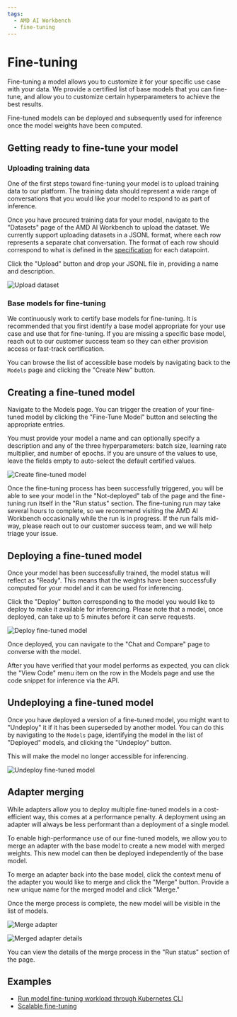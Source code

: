 ```yaml
---
tags:
  - AMD AI Workbench
  - fine-tuning
---
```


# Fine-tuning

Fine-tuning a model allows you to customize it for your specific use case with your data. We provide a certified list of base models that you can fine-tune, and allow you to customize certain hyperparameters to achieve the best results.

Fine-tuned models can be deployed and subsequently used for inference once the model weights have been computed.

## Getting ready to fine-tune your model

### Uploading training data

One of the first steps toward fine-tuning your model is to upload training data to our platform. The training data should represent a wide range of conversations that you would like your model to respond to as part of inference.

Once you have procured training data for your model, navigate to the "Datasets" page of the AMD AI Workbench to upload the dataset. We currently support uploading datasets in a JSONL format, where each row represents a separate chat conversation. The format of each row should correspond to what is defined in the [specification](./datasets.md#fine-tuning) for each datapoint.

Click the "Upload" button and drop your JSONL file in, providing a name and description.

![Upload dataset](../../img/training/fine-tuning-upload-dataset.png)

### Base models for fine-tuning

We continuously work to certify base models for fine-tuning. It is recommended that you first identify a base model appropriate for your use case and use that for fine-tuning. If you are missing a specific base model, reach out to our customer success team so they can either provision access or fast-track certification.

You can browse the list of accessible base models by navigating back to the `Models` page and clicking the "Create New" button.

## Creating a fine-tuned model

Navigate to the Models page. You can trigger the creation of your fine-tuned model by clicking the "Fine-Tune Model" button and selecting the appropriate entries.

You must provide your model a name and can optionally specify a description and any of the three hyperparameters: batch size, learning rate multiplier, and number of epochs. If you are unsure of the values to use, leave the fields empty to auto-select the default certified values.

![Create fine-tuned model](../../img/training/fine-tuning-trigger.png)

Once the fine-tuning process has been successfully triggered, you will be able to see your model in the "Not-deployed" tab of the page and the fine-tuning run itself in the "Run status" section. The fine-tuning run may take several hours to complete, so we recommend visiting the AMD AI Workbench occasionally while the run is in progress. If the run fails mid-way, please reach out to our customer success team, and we will help triage your issue.

## Deploying a fine-tuned model

Once your model has been successfully trained, the model status will reflect as "Ready". This means that the weights have been successfully computed for your model and it can be used for inferencing.

Click the "Deploy" button corresponding to the model you would like to deploy to make it available for inferencing. Please note that a model, once deployed, can take up to 5 minutes before it can serve requests.

![Deploy fine-tuned model](../../img/training/fine-tuning-deploy-model.png)

Once deployed, you can navigate to the "Chat and Compare" page to converse with the model.

After you have verified that your model performs as expected, you can click the "View Code" menu item on the row in the Models page and use the code snippet for inference via the API.

## Undeploying a fine-tuned model

Once you have deployed a version of a fine-tuned model, you might want to "Undeploy" it if it has been superseded by another model. You can do this by navigating to the `Models` page, identifying the model in the list of "Deployed" models, and clicking the "Undeploy" button.

This will make the model no longer accessible for inferencing.

![Undeploy fine-tuned model](../../img/training/fine-tuning-undeploy-model.png)

## Adapter merging

While adapters allow you to deploy multiple fine-tuned models in a cost-efficient way, this comes at a performance penalty. A deployment using an adapter will always be less performant than a deployment of a single model.

To enable high-performance use of our fine-tuned models, we allow you to merge an adapter with the base model to create a new model with merged weights. This new model can then be deployed independently of the base model.

To merge an adapter back into the base model, click the context menu of the adapter you would like to merge and click the "Merge" button. Provide a new unique name for the merged model and click "Merge."

Once the merge process is complete, the new model will be visible in the list of models.

![Merge adapter](../../img/training/fine-tuning-merge-adapter.png)

![Merged adapter details](../../img/training/fine-tuning-merge-adapter-modal.png)

You can view the details of the merge process in the "Run status" section of the page.

## Examples

- [Run model fine-tuning workload through Kubernetes CLI](../../../../../ai-workloads-manifests/llm-finetune-silogen-engine/helm/)
- [Scalable fine-tuning](../../../../../ai-workloads-docs/tutorials/tutorial-01-deliver-resources-and-finetune/)
